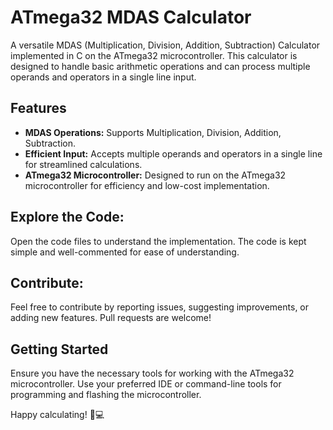 # ATmega32 MDAS Calculator

A versatile MDAS (Multiplication, Division, Addition, Subtraction) Calculator implemented in C on the ATmega32 microcontroller. This calculator is designed to handle basic arithmetic operations and can process multiple operands and operators in a single line input.

## Features

- **MDAS Operations:** Supports Multiplication, Division, Addition, Subtraction.
- **Efficient Input:** Accepts multiple operands and operators in a single line for streamlined calculations.
- **ATmega32 Microcontroller:** Designed to run on the ATmega32 microcontroller for efficiency and low-cost implementation.

## Explore the Code:
Open the code files to understand the implementation. The code is kept simple and well-commented for ease of understanding.

## Contribute:
Feel free to contribute by reporting issues, suggesting improvements, or adding new features. Pull requests are welcome!

## Getting Started
Ensure you have the necessary tools for working with the ATmega32 microcontroller. Use your preferred IDE or command-line tools for programming and flashing the microcontroller.

Happy calculating! 🚀💻
